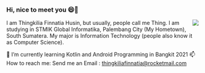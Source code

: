 ### Hi, nice to meet you 😄👋
<img src="https://github-readme-stats.vercel.app/api?username=thingkilia2507&show_icons=true&theme=algolia"  align="right"/>
I am Thingkilia Finnatia Husin, but usually, people call me Thing. I am studying in STMIK Global Informatika, Palembang City (My Hometown), South Sumatera. My major is Information Technology (people also know it as Computer Science).

🌱 I’m currently learning Kotlin and Android Programming in Bangkit 2021
📫 How to reach me: 
    Send me an Email : thingkiliafinnatia@rocketmail.com
    
<!--
**thingkilia2507/thingkilia2507** is a ✨ _special_ ✨ repository because its `README.md` (this file) appears on your GitHub profile.

Here are some ideas to get you started:

- 🔭 I’m currently working on ...
- 🌱 I’m currently learning ...
- 👯 I’m looking to collaborate on ...
- 🤔 I’m looking for help with ...
- 💬 Ask me about ...
- 📫 How to reach me: ...
- 😄 Pronouns: ...
- ⚡ Fun fact: ...
-->
